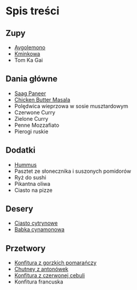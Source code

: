 # Spis treści

## Zupy

* [Avgolemono](zupy/avglem.md)
* [Kminkowa](zupy/zupkmi.md)
* Tom Ka Gai

## Dania główne

* [Saag Paneer](dania_glowne/saagpaneer.md)
* [Chicken Butter Masala](dania_glowne/masala.md)
* Polędwica wieprzowa w sosie musztardowym
* Czerwone Curry
* Zielone Curry
* Penne Mozzafiato
* Pierogi ruskie

## Dodatki

* [Hummus](dodatki/hummus.md)
* Pasztet ze słonecznika i suszonych pomidorów
* Ryż do sushi
* Pikantna oliwa
* Ciasto na pizze

## Desery

* [Ciasto cytrynowe](desery/ciastocytrynowe.md)
* [Babka cynamonowa](desery/babcyn.md)

## Przetwory 

* [Konfitura z gorzkich pomarańczy](przetwory/konpom.md)
* [Chutney z antonówek](przetwory/chuant.md)
* [Konfitura z czerwonej cebuli](przetwory/konceb.md)
* Konfitura francuska
